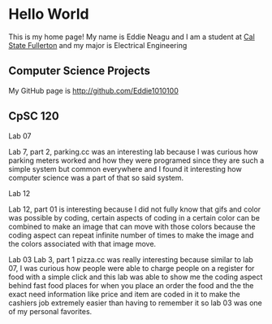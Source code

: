 # Hello World

This is my home page! My name is Eddie Neagu and I am a student at [Cal State Fullerton](http://www.fullerton.edu/) and my major is Electrical Engineering

## Computer Science Projects

My GitHub page is http://github.com/Eddie1010100

## CpSC 120

Lab 07 

Lab 7, part 2, parking.cc was an interesting lab because I was curious how parking meters worked and how they were programed since they are such a simple system but common everywhere and I found it interesting how computer science was a part of that so said system.

Lab 12 

Lab 12, part 01 is interesting because I did not fully know that gifs and color was possible by coding, certain aspects of coding in a certain color can be combined to make an image that can move with those colors because the coding aspect can repeat infinite number of times to make the image and the colors associated with that image move.

Lab 03
Lab 3, part 1 pizza.cc was really interesting because similar to lab 07, I was curious how people were able to charge people on a register for food with a simple click and this lab was able to show me the coding aspect behind fast food places for when you place an order the food and the the exact need information like price and item are coded in it to make the cashiers job extremely easier than having to remember it so lab 03 was one of my personal favorites.

